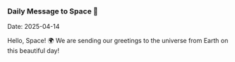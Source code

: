 ### Daily Message to Space 🌌
Date: 2025-04-14

Hello, Space! 🌍 We are sending our greetings to the universe from Earth on this beautiful day!
